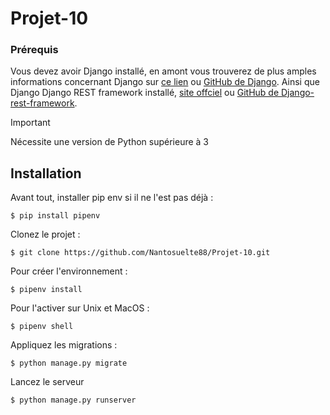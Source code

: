 # Projet-10


### Prérequis

Vous devez avoir Django installé, en amont vous trouverez de plus amples informations concernant Django sur [ce lien](https://www.djangoproject.com/) ou [GitHub de Django](https://github.com/django/django).
Ainsi que Django Django REST framework installé, [site offciel](https://www.django-rest-framework.org/) ou [GitHub de Django-rest-framework](https://github.com/encode/django-rest-framework).

> [!IMPORTANT]
> Nécessite une version de Python supérieure à 3


## Installation

Avant tout, installer pip env si il ne l'est pas déjà :
```
$ pip install pipenv
```


Clonez le projet : 
```
$ git clone https://github.com/Nantosuelte88/Projet-10.git
```


Pour créer l'environnement :
```
$ pipenv install
```

Pour l'activer sur Unix et MacOS :
```
$ pipenv shell
```

Appliquez les migrations :
```
$ python manage.py migrate
```

Lancez le serveur
```
$ python manage.py runserver
```

